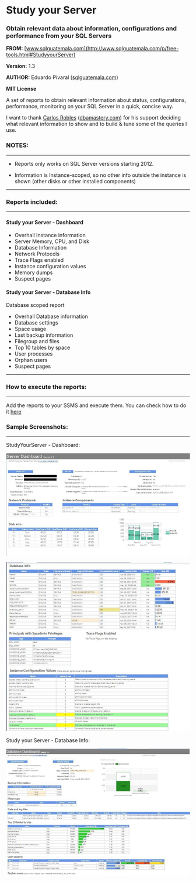 # Study your Server
### Obtain relevant data about information, configurations and performance from your SQL Servers


**FROM:** [www.sqlguatemala.com](http://www.sqlguatemala.com/p/free-tools.html#StudyyourServer)

**Version:** 1.3

**AUTHOR:** Eduardo Pivaral ([sqlguatemala.com](http://www.sqlguatemala.com))

**MIT License**



A set of reports to obtain relevant information about status, configurations, performance, monitoring on your SQL Server in a quick, concise way.

I want to thank [Carlos Robles](https://twitter.com/dbamastery) ([dbamastery.com](http://dbamastery.com/)) for his support deciding what relevant information to show and to build & tune some of the queries I use.


### NOTES:
----------	 
* Reports only works on SQL Server versions starting 2012.

* Information is Instance-scoped, so no other info outside the instance is shown (other disks or other installed components)	
-----------


### Reports included:
----------	
#### Study your Server - Dashboard

* Overhall Instance information
* Server Memory, CPU, and Disk
* Database Information
* Network Protocols
* Trace Flags enabled
* Instance configuration values
* Memory dumps
* Suspect pages

#### Study your Server - Database Info

Database scoped report

* Overhall Database information
* Database settings
* Space usage
* Last backup information
* Filegroup and files
* Top 10 tables by space
* User processes
* Orphan users
* Suspect pages

----------


### How to execute the reports:
-----------------

Add the reports to your SSMS and execute them.
You can check how to do it [here](http://www.sqlguatemala.com/2018/05/add-custom-report-to-ssms.html)

### Sample Screenshots:
-----------------

StudyYourServer - Dashboard:

 ![Screenshots](/images/1.JPG)
 
 ![Screenshots](/images/2.JPG)
 
 
 Study your Server - Database Info:

 ![Screenshots](/images/A.JPG)
